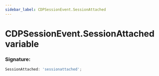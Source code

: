 ```yaml
---
sidebar_label: CDPSessionEvent.SessionAttached
---
```


# CDPSessionEvent.SessionAttached variable

### Signature:

```typescript
SessionAttached: 'sessionattached';
```
